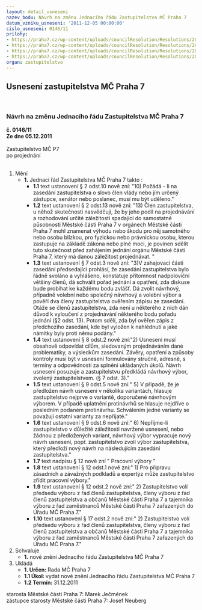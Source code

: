 ```yaml
---
layout: detail_usneseni
nazev_bodu: Návrh na změnu Jednacího řádu Zastupitelstva MČ Praha 7
datum_vzniku_usneseni: '2011-12-05 00:00:00'
cislo_usneseni: 0146/11
prilohy:
- https://praha7.cz/wp-content/uploads/councilResolution/Resolutions/20945/5-11-rad_11_zm%c4%9bny_n%c3%a1vrh.doc
- https://praha7.cz/wp-content/uploads/councilResolution/Resolutions/20945/5-11-dopis_ing.trnky.pdf
- https://praha7.cz/wp-content/uploads/councilResolution/Resolutions/20945/5-11-%c5%99e%c5%a1en%c3%ad_p%c5%99ipom%c3%adnek_mhmp_k_j%c5%99_m%c4%8d_p7.doc
- https://praha7.cz/wp-content/uploads/councilResolution/Resolutions/20945/5-11-usnesen%c3%ad_%c4%8d.694.doc
organ: zastupitelstvo
---
```

<div id="ucUsn_pList" class="usn">
	<span><h2>Usnesení zastupitelstva MČ Praha 7 </h2>
<br></span><div class="standBody">
<span><h3>Návrh na změnu Jednacího řádu Zastupitelstva MČ Praha 7</h3></span><div class="center">
		<strong>č. 0146/11</strong><br>
	</div>
<div class="center">
		<strong>Ze dne 05.12.2011</strong><br><br>
	</div>Zastupitelstvo MČ P7<br> po projednání<br><br><ol>
<li>Mění<ul><li>
<strong>1.</strong> Jednací řád Zastupitelstva MČ Praha 7 takto :<ul>
<li>
<strong>1.1</strong> text ustanovení § 2 odst.10 nově zní: "10) Požádá - li na zasedání zastupitelstva o slovo člen vlády nebo jím určený zástupce, senátor nebo poslanec, musí mu být uděleno."</li>
<li>
<strong>1.2</strong> text ustanovení § 2 odst.13 nově zní: "13) Člen zastupitelstva, u něhož skutečnosti nasvědčují, že by jeho podíl na projednávání a rozhodování určité záležitosti spadající do samostatné působnosti Městské části Praha 7 v orgánech Městské části Praha 7 mohl znamenat výhodu nebo škodu pro něj samotného nebo osobu blízkou, pro fyzickou nebo právnickou osobu, kterou zastupuje na základě zákona nebo plné moci, je povinen sdělit tuto skutečnost před zahájením jednání orgánu Městské části Praha 7, který má danou záležitost projednávat. " </li>
<li>
<strong>1.3</strong> text ustanovení § 7 odst.3 nově zní: "3)V zahajovací části zasedání předsedající prohlásí, že zasedání zastupitelstva bylo řádně svoláno a vyhlášeno, konstatuje přítomnost nadpoloviční většiny členů, dá schválit pořad jednání a opatření, zda diskuse bude probíhat ke každému bodu zvlášť. Dá zvolit návrhový, případně volební nebo společný návrhový a volební výbor a pověří dva členy zastupitelstva ověřením zápisu ze zasedání. Otáže se členů zastupitelstva, zda není u některého z nich dán důvod k vyloučení z projednávání některého bodu pořadu jednání (§2 odst. 13). Potom sdělí,  zda byl ověřen zápis z předchozího zasedání, kde byl vyložen k nahlédnutí a jaké námitky byly proti němu podány."</li>
<li>
<strong>1.4</strong> text ustanovení § 8 odst.2 nově zní:"2) Usnesení musí obsahově odpovídat cílům, sledovaným projednáváním dané problematiky, a výsledkům zasedání. Závěry, opatření a způsoby kontroly musí být v usnesení formulovány stručně, adresně, s termíny  a odpovědností za splnění ukládaných úkolů. Návrh usnesení posuzuje a zastupitelstvu předkládá návrhový výbor, zvolený zastupitelstvem. (§ 7 odst. 3)." </li>
<li>
<strong>1.5</strong> text ustanovení § 9 odst.5 nově zní:" 5) V případě, že je předložen návrh usnesení v několika variantách, hlasuje zastupitelstvo nejprve o variantě, doporučené návrhovým výborem. V případě uplatnění  protinávrhů                 se hlasuje nejdříve o posledním podaném protinávrhu. Schválením jedné varianty se považují ostatní varianty za nepřijaté."</li>
<li>
<strong>1.6</strong> text ustanovení § 9 odst.6 nově zní:" 6) Nepřijme-li zastupitelstvo v důležité záležitosti navržené usnesení, nebo žádnou  z předložených variant, návrhový výbor vypracuje nový návrh usnesení, popř. zastupitelstvo zvolí výbor zastupitelstva, který předloží nový návrh na následujícím zasedání zastupitelstva."</li>
<li>
<strong>1.7</strong> text nadpisu § 12 nově zní " Pracovní výbory "</li>
<li>
<strong>1.8</strong> text ustanovení § 12 odst.1 nově zní:" 1)	Pro přípravu zásadních a závažných podkladů a expertýz může zastupitelstvo zřídit pracovní výbory."</li>
<li>
<strong>1.9</strong> text ustanovení § 12 odst.2 nově zní:" 2)	Zastupitelstvo volí předsedu výboru z řad členů zastupitelstva, členy výboru z řad členů zastupitelstva a občanů Městské části Praha 7 a tajemníka výboru z řad zaměstnanců Městské části Praha 7 zařazených do Úřadu MČ Praha 7."</li>
<li>
<strong>1.10</strong> text ustanovení § 17 odst.2 nově zní:" 2)	Zastupitelstvo volí předsedu výboru z řad členů zastupitelstva, členy výboru z řad členů zastupitelstva a občanů Městské části Praha 7 a tajemníka výboru z řad zaměstnanců Městské části Praha 7 zařazených do Úřadu MČ Praha 7."</li>
</ul>
</li></ul>
</li>
<li>Schvaluje<ul><li>
<strong>1.</strong> nové znění Jednacího řádu Zastupitelstva MČ Praha 7</li></ul>
</li>
<li>Ukládá<ul>
<li>
<strong>1. Určen: </strong>Rada MČ Praha 7</li>
<li>
<strong>1.1 Úkol: </strong>vydat nové znění Jednacího řádu Zastupitelstva MČ Praha 7</li>
<li>
<strong>1.2 Termín: </strong>31.12.2011</li>
</ul>
</li>
</ol>starosta Městské části Praha 7: Marek Ječmének<br>zástupce starosty Městské části Praha 7: Josef Neuberg
</div>
</div>